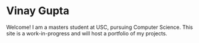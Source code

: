 # Vinay Gupta
Welcome! I am a masters student at USC, pursuing Computer Science. This site is a work-in-progress and will host a portfolio of my projects.
